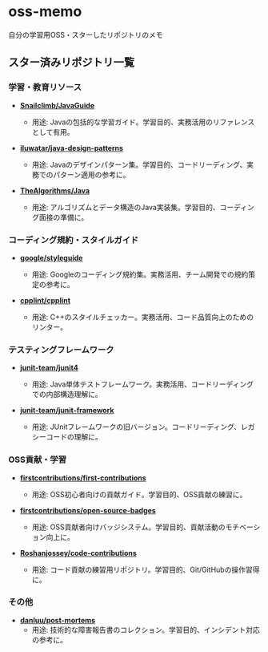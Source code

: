 # oss-memo
自分の学習用OSS・スターしたリポジトリのメモ

## スター済みリポジトリ一覧

### 学習・教育リソース
- **[Snailclimb/JavaGuide](https://github.com/Snailclimb/JavaGuide)**
  - 用途: Javaの包括的な学習ガイド。学習目的、実務活用のリファレンスとして有用。

- **[iluwatar/java-design-patterns](https://github.com/iluwatar/java-design-patterns)**
  - 用途: Javaのデザインパターン集。学習目的、コードリーディング、実務でのパターン適用の参考に。

- **[TheAlgorithms/Java](https://github.com/TheAlgorithms/Java)**
  - 用途: アルゴリズムとデータ構造のJava実装集。学習目的、コーディング面接の準備に。

### コーディング規約・スタイルガイド
- **[google/styleguide](https://github.com/google/styleguide)**
  - 用途: Googleのコーディング規約集。実務活用、チーム開発での規約策定の参考に。

- **[cpplint/cpplint](https://github.com/cpplint/cpplint)**
  - 用途: C++のスタイルチェッカー。実務活用、コード品質向上のためのリンター。

### テスティングフレームワーク
- **[junit-team/junit4](https://github.com/junit-team/junit4)**
  - 用途: Java単体テストフレームワーク。実務活用、コードリーディングでの内部構造理解に。

- **[junit-team/junit-framework](https://github.com/junit-team/junit-framework)**
  - 用途: JUnitフレームワークの旧バージョン。コードリーディング、レガシーコードの理解に。

### OSS貢献・学習
- **[firstcontributions/first-contributions](https://github.com/firstcontributions/first-contributions)**
  - 用途: OSS初心者向けの貢献ガイド。学習目的、OSS貢献の練習に。

- **[firstcontributions/open-source-badges](https://github.com/firstcontributions/open-source-badges)**
  - 用途: OSS貢献者向けバッジシステム。学習目的、貢献活動のモチベーション向上に。

- **[Roshanjossey/code-contributions](https://github.com/Roshanjossey/code-contributions)**
  - 用途: コード貢献の練習用リポジトリ。学習目的、Git/GitHubの操作習得に。

### その他
- **[danluu/post-mortems](https://github.com/danluu/post-mortems)**
  - 用途: 技術的な障害報告書のコレクション。学習目的、インシデント対応の参考に。
